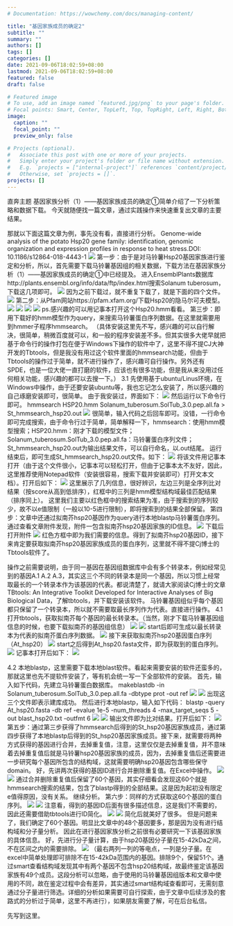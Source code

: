 ```yaml
---
# Documentation: https://wowchemy.com/docs/managing-content/

title: "基因家族成员的确定2"
subtitle: ""
summary: ""
authors: []
tags: []
categories: []
date: 2021-09-06T18:02:59+08:00
lastmod: 2021-09-06T18:02:59+08:00
featured: false
draft: false

# Featured image
# To use, add an image named `featured.jpg/png` to your page's folder.
# Focal points: Smart, Center, TopLeft, Top, TopRight, Left, Right, BottomLeft, Bottom, BottomRight.
image:
  caption: ""
  focal_point: ""
  preview_only: false

# Projects (optional).
#   Associate this post with one or more of your projects.
#   Simply enter your project's folder or file name without extension.
#   E.g. `projects = ["internal-project"]` references `content/project/deep-learning/index.md`.
#   Otherwise, set `projects = []`.
projects: []
---
```

直奔主题
基因家族分析（1）——基因家族成员的确定①简单介绍了一下分析策略和数据下载。
今天就随便找一篇文章，通过实践操作来快速重复出文章的主要结果。

那就以下面这篇文章为例，事先没有看，直接进行分析。
Genome-wide analysis of the potato Hsp20 gene family: identification, genomic organization and expression profiles in response to heat stress.DOI: 10.1186/s12864-018-4443-1
![](p1.png)
第一步：由于是对马铃薯Hsp20基因家族进行鉴定和分析，所以，首先需要下载马铃薯基因组的相关数据，下载方法在基因家族分析（1）——基因家族成员的确定①中已经提及。
进入EnsemblPlants数据库http://plants.ensembl.org/info/data/ftp/index.html搜索Solanum tuberosum，下载这几项即可。
![](p2.png)
因为之前下载过，就不重复下载了，就是下面的四个文件。
![](p3.png)
第二步：从Pfam网站https://pfam.xfam.org/下载Hsp20的隐马尔可夫模型。
![](p4.png)
![](p5.png)
![](p6.png)
![](p7.png)
ps.感兴趣的可以用记事本打开这个Hsp20.hmm看看。
第三步：即用下载好的hmm模型作为query，来搜索马铃薯蛋白序列数据。在这里就需要用到hmmer子程序hmmsearch。
（具体安装这里先不写，感兴趣的可以自行解决，很简单，稍微百度就可以，和一般的程序安装差不多。但其实很多大佬早就把基于命令行的操作打包在便于Windows下操作的软件中了，这里不得不提CJ大神开发的Tbtools，但是我没有用过这个软件里面的hmmsearch功能，但由于Tbtools的操作过于简单，就不进行操作了，感兴趣可自行操作。另外还有SPDE，也是一位大佬一直打磨的软件，应该也有很多功能，但是我从来没用过任何相关功能，感兴趣的都可以去搜一下。）
3.1 先使用基于ubuntu/Linus环境，在Windows中操作，由于还要安装ubuntu等，我也忘记怎么安装了，所以感兴趣的自己琢磨安装即可，很简单。
由于我安装过，界面如下：
![](p8.png)
然后运行以下命令行即可。
hmmsearch HSP20.hmm Solanum_tuberosum.SolTub_3.0.pep.all.fa > St_hmmsearch_hsp20.out
![](p9.png)
很简单，输入代码之后回车即可。没错，一行命令即可完成搜索，由于命令行过于简单，简单解释一下，hmmsearch：使用hmm模型搜索；HSP20.hmm：刚才下载的模型文件；Solanum_tuberosum.SolTub_3.0.pep.all.fa：马铃薯蛋白序列文件；St_hmmsearch_hsp20.out为输出结果文件，可以自行命名，以.out结尾。
运行结束后，即可生成St_hmmsearch_hsp20.out文件。如下：
![](p10.png)
将该文件用记事本打开（由于这个文件很小，记事本可以轻松打开，但由于记事本太不友好，因此，这里推荐使用Notepad软件（安装很容易，搜索下载并安装即可）打开文本文档）。打开后如下：
![](p11.png)
这里展示了几列信息，很好辨识，左边三列是全序列比对结果（按score从高到低排序），红框中的三列是hmm模型结构域最佳匹配结果（排序同上）。
这里我们主要以红色框中的搜索结果为准，由于搜索到的序列较少，故不以e值限制（一般以10-5进行限制），即将搜索到的结果全部保留。
第四步：文章中还通过拟南芥hsp20基因作为query进行本地blastp马铃薯蛋白序列。通过查看文章附件发现，附件一包含拟南芥hsp20基因家族的ID信息。
![](p12.png)
下载后打开附件
![](p13.png)
红色方框中即为我们需要的信息。得到了拟南芥hsp20基因ID，接下来肯定要获取拟南芥hsp20基因家族成员的蛋白序列，这里就不得不提Cj博士的Tbtools软件了。

操作之前需要说明，由于同一基因在基因组数据库中会有多个转录本，例如经常见到的基因A.1    A.2    A.3，其实这三个不同的转录本是同一个基因，所以习惯上经常取最长的一个转录本作为该基因的代表。都说清楚了，就请大家阅读Cj博士的文章TBtools: An Integrative Toolkit Developed for Interactive Analyses of Big Biological Data，了解tbtools，并下载安装该软件。
马铃薯基因组似乎每个基因都只保留了一个转录本，所以就不需要取最长序列作为代表。直接进行操作。
4.1打开tbtools，获取拟南芥每个基因的最长转录本。（当然，刚才下载马铃薯基因组信息的时候，也要下载拟南芥的基因组信息）
![](p14.png)
![](p15.png)
start后即可生成以最长转录本为代表的拟南芥蛋白序列数据。
![](p16-1.png)
接下来获取拟南芥hsp20基因蛋白序列（At_hsp20）
![](p16.png)
start之后得到At_hsp20.fasta文件，即为获取到的蛋白序列。
![](p17.png)
记事本打开后如下：
![](p18.png)

4.2 本地blastp，这里需要下载本地blast软件。看起来需要安装的软件还蛮多的，那就这里也先不提软件安装了，等有机会统一写一下全部软件的安装。
首先，输入如下代码，先建立马铃薯蛋白数据库。
makeblastdb -in Solanum_tuberosum.SolTub_3.0.pep.all.fa -dbtype prot -out ref
![](p19.png)
![](p20.png)
出现这三个文件即表示建库成功。
然后进行本地blastp，输入如下代码：
blastp -query At_hsp20.fasta -db ref -evalue 1e-5 -num_threads 4 -max_target_seqs 5 -out blast_hsp20.txt -outfmt 6
![](p21.png)
![](p22.png)
输出文件即为比对结果。打开后如下：
![](p23.png)
第五步：通过第三步获得了hmmsearch后得到的St_hsp20基因家族成员，通过第四步获得了本地blastp后得到的St_hsp20基因家族成员。接下来，就需要将两种方式获得的基因进行合并，去掉重复值，注意，这里仅仅是去掉重复值，并不意味着去掉重复值后就是马铃薯hsp20基因家族的成员，因为，去掉重复值后还需要进一步研究每个基因所包含的结构域，这就需要明确hsp20基因包含哪些保守domain。
好，先讲两次获得的基因ID进行合并删除重复值。在Excel中操作。
![](p24.png)
![](p25.png)
通过合并删除重复值后保留了60个基因，其实仔细看会发现这60个就是hmmsearch搜索的结果，包含了blastp得到的全部结果。这是因为起初没有限定e值得原因，没有关系。
继续分析。
第六步：同样的方式获取这60个基因的蛋白序列。
![](p26.png)
![](p27.png)
注意看，得到的基因ID后面有很多描述信息，这是我们不需要的，因此还需要借助tbtools进行ID简化。
![](p28.png)
![](p29.png)
简化后就美好了很多。
但是问题来了，我们确定了60个基因。明显比文章中的48个基因要多，那是因为没有进行结构域和分子量分析。
因此在进行基因家族分析之前很有必要研究一下该基因家族的具体信息。
好，先进行分子量计算，由于hsp20基因分子量在15-42kDa之间，不在区间之内的需要排除。
![](p30.png)
（最右两列一列的等电点，一列是分子量。在excel中简单处理即可排除不在15-42kDa范围内的基因。排除9个，保留51个。通过smart查看结构域发现其中有两个基因不包含hsp20结构域，故最终鉴定该基因家族有49个成员。这段分析可以忽略，由于使用的马铃薯基因组版本和文章中使用的不同，故在鉴定过程中会有差异，其实通过smart结构域查看即可，无需刻意通过分子量进行筛选。详细的分析如果需要可自行探索，由于文章中后续涉及的套路式的分析过于简单，这里不再进行），如果朋友需要了解，可在后台私信。

先写到这里。